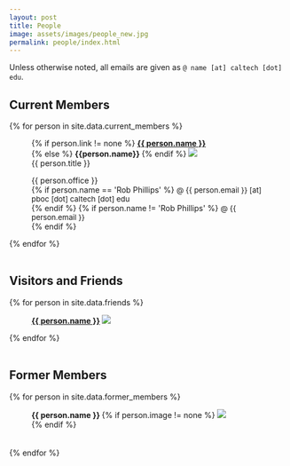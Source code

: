 ```yaml
---
layout: post
title: People
image: assets/images/people_new.jpg
permalink: people/index.html
---
```


Unless otherwise noted, all emails are given as `@ name [at] caltech [dot] edu`.
<br />
## Current Members
{% for person in site.data.current_members %}
<div id="person-im">
<figure>

{% if person.link != none %}
<b> <a href="{{person.link}}">{{ person.name }}</a></b><br/>
{% else %}
<b> {{person.name}} </b>
{% endif %}
<img src="{{ site.baseurl }}/assets/images/people/{{ person.image }}.jpg"><br />
{{ person.title }}<br />
<figcaption>
{{ person.office }}<br />
{% if person.name == 'Rob Phillips' %}
<span style="font-size: 10pt;"> @ {{ person.email }} [at] pboc [dot] caltech [dot] edu </span><br />
{% endif %}
{% if person.name != 'Rob Phillips' %}
<span style="font-size: 10pt;"> @ {{ person.email }} </span><br />
{% endif %}
<span class="stretch"></span>
</figcaption>
</figure>
</div>
{% endfor %}
<br/>
<br/>

## Visitors and Friends
{% for person in site.data.friends %}
<div id="person-im" style="max-height: 70px">
<figure>
<b><a href="{{person.link}}">{{ person.name }}</a></b>
<img src="{{ site.baseurl }}/assets/images/people/{{ person.image }}.jpg">
<br/>
<!-- <a href="{{ person.link }}">{{ person.location }}</a> -->
</figure  >
</div>
{% endfor %}
<br />
<br />

## Former Members

{% for person in site.data.former_members %}
<div id="person-im" style="height: 70px;">
<figure>
<b> {{ person.name }} </b>
{% if person.image != none %}
<img src="{{site.baseurl }}/assets/images/people/{{ person.image }}.jpg">
<br />
{% endif %}
</figure>
</div>
{% endfor %}
